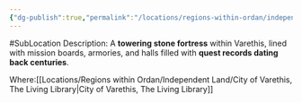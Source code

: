 ```yaml
---
{"dg-publish":true,"permalink":"/locations/regions-within-ordan/independent-land/the-beacon-hall/"}
---
```


#SubLocation
Description:
A **towering stone fortress** within Varethis, lined with mission boards, armories, and halls filled with **quest records dating back centuries**.

Where:[[Locations/Regions within Ordan/Independent Land/City of Varethis, The Living Library\|City of Varethis, The Living Library]]